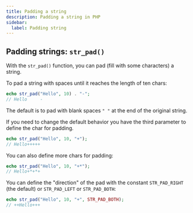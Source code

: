 ```yaml
---
title: Padding a string
description: Padding a string in PHP
sidebar:
  label: Padding string
---
```


## Padding strings: `str_pad()`
 With the `str_pad()` function, you can pad (fill with some characters) a string.

To pad a string with spaces until it reaches the length of ten chars:

```php
echo str_pad("Hello", 10) . "-";
// Hello     -
```

The default is to pad with blank spaces `" "` at the end of the original string.

If you need to change the default behavior you have the third parameter to define the char for padding.

```php
echo str_pad("Hello", 10, "+");
// Hello+++++
```

You can also define more chars for padding:

```php
echo str_pad("Hello", 10, "+*");
// Hello+*+*+
```

You can define the "direction" of the pad with the constant `STR_PAD_RIGHT` (the default) or `STR_PAD_LEFT` or `STR_PAD_BOTH`:

```php
echo str_pad("Hello", 10, "+", STR_PAD_BOTH);
// ++Hello+++
```
